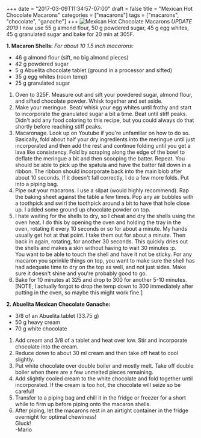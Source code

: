 +++
date = "2017-03-09T11:34:57-07:00"
draft = false
title = "Mexican Hot Chocolate Macarons"
categories = ["macarons"]
tags = ["macarons", "chocolate", "ganache"]
+++
![Mexican Hot Chocolate Macarons](https://farm5.staticflickr.com/4207/35425803626_05ad917441_h.jpg)
*UPDATE 2019* I now use 55 g almond flour, 50 g powdered sugar, 45 g egg whites, 45 g granulated sugar and bake for 20 min at 305F.

**1. Macaron Shells:**  *For about 10 1.5 inch macarons:*

- 46 g almond flour (sift, no big almond pieces)  
- 42 g powdered sugar  
- 5 g Abuelita chocolate tablet (ground in a processor and sifted)  
- 35 g egg whites (room temp)  
- 25 g granulated sugar  

1. Oven to 325F. Measure out and sift your powdered sugar, almond flour, and sifted chocolate powder. Whisk together and set aside.  
2. Make your meringue. Beat/ whisk your egg whites until frothy and start to incorporate the granulated sugar a bit a time. Beat until stiff peaks. Didn't add any food coloring to this recipe, but you could always do that shortly before reaching stiff peaks.  
3. Macaronage. Look up on Youtube if you're unfamiliar on how to do so.   
Basically, fold about half your dry ingredients into the meringue until just incorporated and then add the rest and continue folding until you get a lava like consistency. Fold by scraping along the edge of the bowl to deflate the meringue a bit and then scooping the batter. Repeat. You should be able to pick up the spatula and have the batter fall down in a ribbon. The ribbon should incorporate back into the main blob after about 10 seconds. If it doesn't fall correctly, I do a few more folds. Put into a piping bag.  
4. Pipe out your macarons. I use a silpat (would highly recommend). Rap the baking sheet against the table a few times.  Pop any air bubbles with a toothpick and swirl the toothpick around a bit to have that hole close up. I added some ground up chocolate powder on top.    
5. I hate waiting for the shells to dry, so I cheat and dry the shells using the oven heat. I do this by opening the oven and holding the tray in the oven, rotating it every 10 seconds or so for about a minute. My hands usually get hot at that point. I take them out for about a minute. Then back in again, rotating, for another 30 seconds. This quickly dries out the shells and makes a skin without having to wait 30 minutes :p.   
You want to be able to touch the shell and have it not be sticky. For any macaron you sprinkle things on top, you want to make sure the shell has had adequate time to dry on the top as well, and not just sides. Make sure it doesn't shine and you're probably good to go.   
6. Bake for 10 minutes at 325 and drop to 300 for another 5-10 minutes. [NOTE, I actually forgot to drop the temp down to 300 immediately after putting in the oven, so maybe this might work fine.]    

**2. Abuelita Mexican Chocolate Ganache:**  

- 3/8 of an Abuelita tablet (33.75 g)     
- 50 g heavy cream  
- 70 g white chocolate  

1. Add cream and 3/8 of a tablet and heat over low. Stir and incorporate chocolate into the cream.  
2. Reduce down to about 30 ml cream and then take off heat to cool slightly.  
3. Put white chocolate over double boiler and mostly melt. Take off double boiler when there are a few unmelted pieces remaining.  
4. Add slightly cooled cream to the white chocolate and fold together until incorporated. If the cream is too hot, the chocolate will seize so be careful!    
5. Transfer to a piping bag and chill it in the fridge or freezer for a short while to firm up before piping onto the macaron shells.    
6. After piping, let the macarons rest in an airtight container in the fridge overnight for optimal chewiness!   
Gluck!  
-Mario

